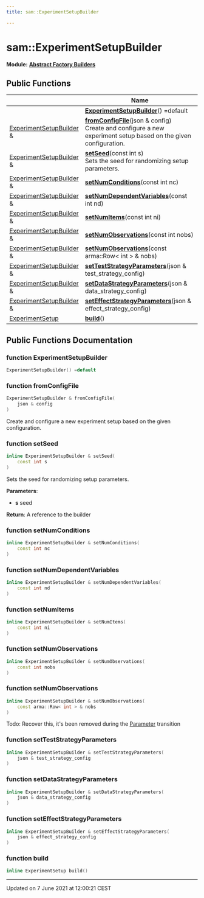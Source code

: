 ```yaml
---
title: sam::ExperimentSetupBuilder

---
```


# sam::ExperimentSetupBuilder

**Module:** **[Abstract Factory Builders](/doxygen/Modules/group___abstract_builders/)**



## Public Functions

|                | Name           |
| -------------- | -------------- |
| | **[ExperimentSetupBuilder](/doxygen/Classes/classsam_1_1_experiment_setup_builder/#function-experimentsetupbuilder)**() =default |
| [ExperimentSetupBuilder](/doxygen/Classes/classsam_1_1_experiment_setup_builder/) & | **[fromConfigFile](/doxygen/Classes/classsam_1_1_experiment_setup_builder/#function-fromconfigfile)**(json & config)<br>Create and configure a new experiment setup based on the given configuration.  |
| [ExperimentSetupBuilder](/doxygen/Classes/classsam_1_1_experiment_setup_builder/) & | **[setSeed](/doxygen/Classes/classsam_1_1_experiment_setup_builder/#function-setseed)**(const int s)<br>Sets the seed for randomizing setup parameters.  |
| [ExperimentSetupBuilder](/doxygen/Classes/classsam_1_1_experiment_setup_builder/) & | **[setNumConditions](/doxygen/Classes/classsam_1_1_experiment_setup_builder/#function-setnumconditions)**(const int nc) |
| [ExperimentSetupBuilder](/doxygen/Classes/classsam_1_1_experiment_setup_builder/) & | **[setNumDependentVariables](/doxygen/Classes/classsam_1_1_experiment_setup_builder/#function-setnumdependentvariables)**(const int nd) |
| [ExperimentSetupBuilder](/doxygen/Classes/classsam_1_1_experiment_setup_builder/) & | **[setNumItems](/doxygen/Classes/classsam_1_1_experiment_setup_builder/#function-setnumitems)**(const int ni) |
| [ExperimentSetupBuilder](/doxygen/Classes/classsam_1_1_experiment_setup_builder/) & | **[setNumObservations](/doxygen/Classes/classsam_1_1_experiment_setup_builder/#function-setnumobservations)**(const int nobs) |
| [ExperimentSetupBuilder](/doxygen/Classes/classsam_1_1_experiment_setup_builder/) & | **[setNumObservations](/doxygen/Classes/classsam_1_1_experiment_setup_builder/#function-setnumobservations)**(const arma::Row< int > & nobs) |
| [ExperimentSetupBuilder](/doxygen/Classes/classsam_1_1_experiment_setup_builder/) & | **[setTestStrategyParameters](/doxygen/Classes/classsam_1_1_experiment_setup_builder/#function-setteststrategyparameters)**(json & test_strategy_config) |
| [ExperimentSetupBuilder](/doxygen/Classes/classsam_1_1_experiment_setup_builder/) & | **[setDataStrategyParameters](/doxygen/Classes/classsam_1_1_experiment_setup_builder/#function-setdatastrategyparameters)**(json & data_strategy_config) |
| [ExperimentSetupBuilder](/doxygen/Classes/classsam_1_1_experiment_setup_builder/) & | **[setEffectStrategyParameters](/doxygen/Classes/classsam_1_1_experiment_setup_builder/#function-seteffectstrategyparameters)**(json & effect_strategy_config) |
| [ExperimentSetup](/doxygen/Classes/classsam_1_1_experiment_setup/) | **[build](/doxygen/Classes/classsam_1_1_experiment_setup_builder/#function-build)**() |

## Public Functions Documentation

### function ExperimentSetupBuilder

```cpp
ExperimentSetupBuilder() =default
```


### function fromConfigFile

```cpp
ExperimentSetupBuilder & fromConfigFile(
    json & config
)
```

Create and configure a new experiment setup based on the given configuration. 

### function setSeed

```cpp
inline ExperimentSetupBuilder & setSeed(
    const int s
)
```

Sets the seed for randomizing setup parameters. 

**Parameters**: 

  * **s** seed


**Return**: A reference to the builder 

### function setNumConditions

```cpp
inline ExperimentSetupBuilder & setNumConditions(
    const int nc
)
```


### function setNumDependentVariables

```cpp
inline ExperimentSetupBuilder & setNumDependentVariables(
    const int nd
)
```


### function setNumItems

```cpp
inline ExperimentSetupBuilder & setNumItems(
    const int ni
)
```


### function setNumObservations

```cpp
inline ExperimentSetupBuilder & setNumObservations(
    const int nobs
)
```


### function setNumObservations

```cpp
inline ExperimentSetupBuilder & setNumObservations(
    const arma::Row< int > & nobs
)
```


Todo: Recover this, it's been removed during the [Parameter](/doxygen/Classes/classsam_1_1_parameter/) transition 


### function setTestStrategyParameters

```cpp
inline ExperimentSetupBuilder & setTestStrategyParameters(
    json & test_strategy_config
)
```


### function setDataStrategyParameters

```cpp
inline ExperimentSetupBuilder & setDataStrategyParameters(
    json & data_strategy_config
)
```


### function setEffectStrategyParameters

```cpp
inline ExperimentSetupBuilder & setEffectStrategyParameters(
    json & effect_strategy_config
)
```


### function build

```cpp
inline ExperimentSetup build()
```


-------------------------------

Updated on  7 June 2021 at 12:00:21 CEST
